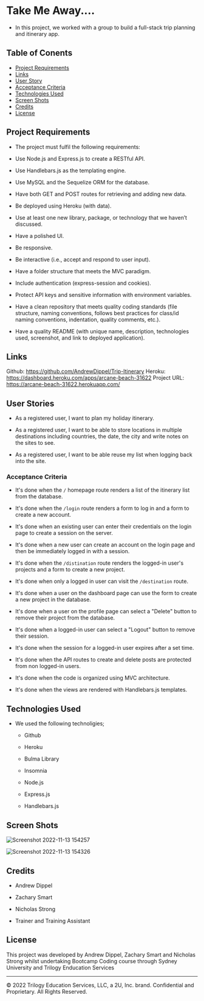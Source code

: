 # Take Me Away....

* In this project, we worked with a group to build a full-stack trip planning and itinerary app. 

## Table of Conents

- [Project Requirements](#project-requirements)
- [Links](#links)
- [User Story](#user-story)
- [Acceptance Criteria](#acceptance-criteria)
- [Technologies Used](#technologies)
- [Screen Shots](#screen-shots)
- [Credits](#credits)
- [License](#license)

## Project Requirements

* The project must fulfil the following requirements:

* Use Node.js and Express.js to create a RESTful API.

* Use Handlebars.js as the templating engine.

* Use MySQL and the Sequelize ORM for the database.

* Have both GET and POST routes for retrieving and adding new data.

* Be deployed using Heroku (with data).

* Use at least one new library, package, or technology that we haven’t discussed.

* Have a polished UI.

* Be responsive.

* Be interactive (i.e., accept and respond to user input).

* Have a folder structure that meets the MVC paradigm.

* Include authentication (express-session and cookies).

* Protect API keys and sensitive information with environment variables.

* Have a clean repository that meets quality coding standards (file structure, naming conventions, follows best practices for class/id naming conventions, indentation, quality comments, etc.).

* Have a quality README (with unique name, description, technologies used, screenshot, and link to deployed application).

## Links

Github: https://github.com/AndrewDippel/Trip-Itinerary
Heroku: https://dashboard.heroku.com/apps/arcane-beach-31622
Project URL: https://arcane-beach-31622.herokuapp.com/

## User Stories

* As a registered user, I want to plan my holiday itinerary.

* As a registered user, I want to be able to store locations in multiple destinations including countries, the date, the city and write notes on the sites to see.

* As a registered user, I want to be able reuse my list when logging back into the site. 

### Acceptance Criteria

* It's done when the `/` homepage route renders a list of the itinerary list from the database.

* It's done when the `/login` route renders a form to log in and a form to create a new account.

* It's done when an existing user can enter their credentials on the login page to create a session on the server.

* It's done when a new user can create an account on the login page and then be immediately logged in with a session.

* It's done when the `/distination` route renders the logged-in user's projects and a form to create a new project.

* It's done when only a logged in user can visit the `/destination` route.

* It's done when a user on the dashboard page can use the form to create a new project in the database.

* It's done when a user on the profile page can select a "Delete" button to remove their project from the database.

* It's done when a logged-in user can select a "Logout" button to remove their session.

* It's done when the session for a logged-in user expires after a set time.

* It's done when the API routes to create and delete posts are protected from non logged-in users.

* It's done when the code is organized using MVC architecture.

* It's done when the views are rendered with Handlebars.js templates.

## Technologies Used 

* We used the following technoligies;

  * Github

  * Heroku

  * Bulma Library

  * Insomnia

  * Node.js

  * Express.js

  * Handlebars.js


## Screen Shots
![Screenshot 2022-11-13 154257](https://user-images.githubusercontent.com/109957674/201506259-e3395297-a6bd-401f-bc13-c5ab52cdb00e.png)

![Screenshot 2022-11-13 154326](https://user-images.githubusercontent.com/109957674/201506328-7e59cfa9-bf51-40f9-bf78-a3187cd6f9a2.png)

## Credits

* Andrew Dippel

* Zachary Smart

* Nicholas Strong

* Trainer and Training Assistant

## License
This project was developed by Andrew Dippel, Zachary Smart and Nicholas Strong whilst undertaking Bootcamp Coding course through Sydney University and Trilogy Enducation Services

---
© 2022 Trilogy Education Services, LLC, a 2U, Inc. brand. Confidential and Proprietary. All Rights Reserved.

